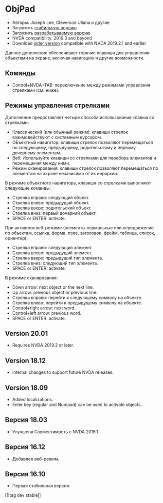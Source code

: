 # ObjPad #

* Авторы: Joseph Lee, Cleverson Uliana и другие
* Загрузить [стабильную версию][1]
* Загрузить [разрабатываемую версию][2]
* NVDA compatibility: 2019.3 and beyond
* Download [older version][3] compatible with NVDA 2019.2.1 and earlier

Данное дополнение обеспечивает горячие клавиши для управления объектами на
экране, включая навигацию и другие возможности.

## Команды

* Control+NVDA+TAB: переключение между режимами управления стрелками
  (см. ниже).

## Режимы управления стрелками

Дополнение предоставляет четыре способа использования клавиш со стрелками:

* Классический (или обычный режим): клавиши стрелок взаимодействуют с
  системным курсором.
* ОБъектный навигатор: клавиши стрелок позволяют перемещаться по следующему,
  предыдущему, родительскому и первому дочернему элементам.
* Веб: Используйте клавиши со стрелками для перебора элементов и перемещения
  между ними.
* Режим сканирования: клавиши стрелок позволяют перемещаться по элементам на
  экране независимо от их иерархии.

В режиме объектного навигатора, клавиши со стрелками выполняют следующие
команды:

* Стрелка вправо: следующий объект.
* Стрелка влево: предыдущий объект.
* Стрелка вверх: родительский объект.
* Стрелка вниз: первый дочерний объект.
* SPACE or ENTER: activate.

При активном веб-режиме (элементы нормальные или передвижение по объектам,
ссылка, форма, поле, заголовок, фрейм, таблица, список, ориентир):

* Стрелка вправо: следующий элемент.
* Стрелка влево: предыдущий элемент.
* Стрелка вверх: предыдущий тип элемента.
* Стрелка вниз: следующий тип элемента.
* SPACE or ENTER: activate.

В режиме сканирования:

* Down arrow: next object or the next line.
* Up arrow: previous object or previous line.
* Стрелка вправо: перейти к следующему символу на объекте.
* Стрелка влево: перейти к предыдущему символу на объекте.
* Control+right arrow: next word.
* Control+left arrow: previous word.
* SPACE or ENTER: activate.

## Version 20.01

* Requires NVDA 2019.3 or later.

## Version 18.12

* Internal changes to support future NVDA releases.

## Version 18.09

* Added localizations.
* Enter key (regular and Numpad) can be used to activate objects.

## Версия 18.03

* Улучшена Совместимость с NVDA 2018.1.

## Версия 16.12

* Добавлен веб-режим.

## Версия 16.10

* Первая стабильная версия.

[[!tag dev stable]]

[1]: https://addons.nvda-project.org/files/get.php?file=objPad

[2]: https://addons.nvda-project.org/files/get.php?file=objPad-dev

[3]: https://addons.nvda-project.org/files/get.php?file=objPad-2019

